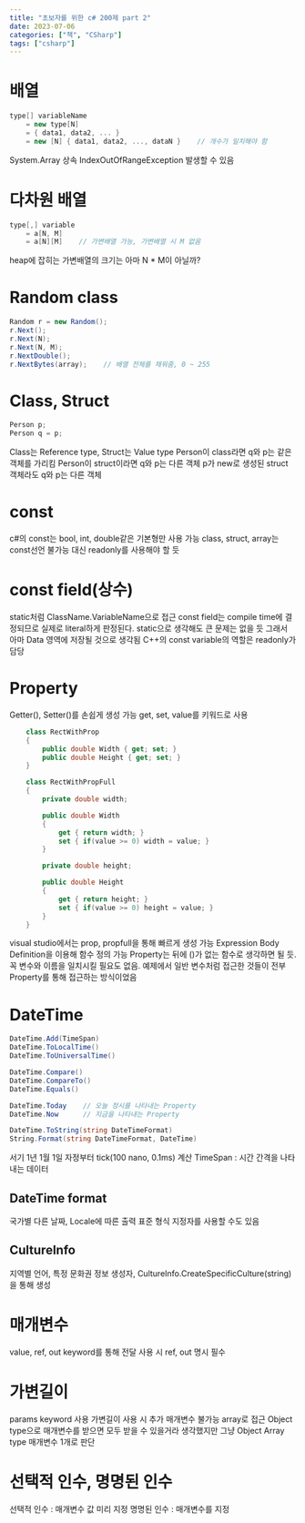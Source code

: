 ```yaml
---
title: "초보자를 위한 c# 200제 part 2"
date: 2023-07-06
categories: ["책", "CSharp"]
tags: ["csharp"]
---
```

# 배열
```csharp
type[] variableName 
    = new type[N]
    = { data1, data2, ... }
    = new [N] { data1, data2, ..., dataN }    // 개수가 일치해야 함
```
System.Array 상속
IndexOutOfRangeException 발생할 수 있음

# 다차원 배열
```csharp
type[,] variable 
    = a[N, M]
    = a[N][M]    // 가변배열 가능, 가변배열 시 M 없음
```
heap에 잡히는 가변배열의 크기는 아마 N * M이 아닐까?

# Random class
```csharp
Random r = new Random();
r.Next();
r.Next(N);
r.Next(N, M);
r.NextDouble();
r.NextBytes(array);    // 배열 전체를 채워줌, 0 ~ 255
```
# Class, Struct
```csharp
Person p;
Person q = p;
```
Class는 Reference type, Struct는 Value type
Person이 class라면 q와 p는 같은 객체를 가리킴
Person이 struct이라면 q와 p는 다른 객체
p가 new로 생성된 struct 객체라도 q와 p는 다른 객체

# const
c#의 const는 bool, int, double같은 기본형만 사용 가능
class, struct, array는 const선언 불가능
대신 readonly를 사용해야 할 듯

# const field(상수)
static처럼 ClassName.VariableName으로 접근
const field는 compile time에 결정되므로 실제로 literal하게 판정된다. static으로 생각해도 큰 문제는 없을 듯
그래서 아마 Data 영역에 저장될 것으로 생각됨
C++의 const variable의 역할은 readonly가 담당

# Property
Getter(), Setter()를 손쉽게 생성 가능
get, set, value를 키워드로 사용
```csharp
    class RectWithProp
    {
        public double Width { get; set; }
        public double Height { get; set; }
    }

    class RectWithPropFull
    {
        private double width;

        public double Width
        {
            get { return width; }
            set { if(value >= 0) width = value; }
        }

        private double height;

        public double Height
        {
            get { return height; }
            set { if(value >= 0) height = value; }
        }
    }
```
visual studio에서는 prop, propfull을 통해 빠르게 생성 가능
Expression Body Definition을 이용해 함수 정의 가능
Property는 뒤에 ()가 없는 함수로 생각하면 될 듯. 꼭 변수와 이름을 일치시킬 필요도 없음. 예제에서 일반 변수처럼 접근한 것들이 전부 Property를 통해 접근하는 방식이었음

# DateTime
```csharp
DateTime.Add(TimeSpan)
DateTime.ToLocalTime()
DateTime.ToUniversalTime()

DateTime.Compare()
DateTime.CompareTo()
DateTime.Equals()

DateTime.Today    // 오늘 정시를 나타내는 Property
DateTime.Now      // 지금을 나타내는 Property

DateTime.ToString(string DateTimeFormat)
String.Format(string DateTimeFormat, DateTime)
```
서기 1년 1월 1일 자정부터 tick(100 nano, 0.1ms) 계산
TimeSpan : 시간 간격을 나타내는 데이터

## DateTime format
국가별 다른 날짜, Locale에 따른 출력
표준 형식 지정자를 사용할 수도 있음

## CultureInfo
지역별 언어, 특정 문화권 정보
생성자, CultureInfo.CreateSpecificCulture(string)을 통해 생성

# 매개변수
value, ref, out keyword를 통해 전달
사용 시 ref, out 명시 필수

# 가변길이
params keyword 사용
가변길이 사용 시 추가 매개변수 불가능
array로 접근
Object type으로 매개변수를 받으면 모두 받을 수 있을거라 생각했지만 그냥 Object Array type 매개변수 1개로 판단

# 선택적 인수, 명명된 인수
선택적 인수 : 매개변수 값 미리 지정
명명된 인수 : 매개변수를 지정
